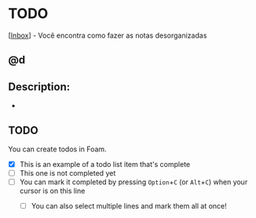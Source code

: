 # TODO

[[Inbox]] - Você encontra como fazer as notas desorganizadas

## @d

## Description:
- 

## TODO

You can create todos in Foam.

- [x] This is an example of a todo list item that's complete
- [ ] This one is not completed yet
- [ ] You can mark it completed by pressing `Option`+`C` (or `Alt`+`C`) when your cursor is on this line
  - [ ] You can also select multiple lines and mark them all at once!





[//begin]: # "Autogenerated link references for markdown compatibility"
[Inbox]: inbox "Inbox"
[//end]: # "Autogenerated link references"